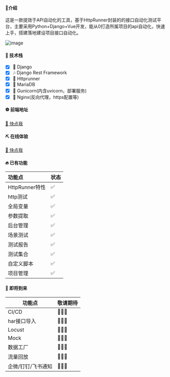 ####  💎介绍

​     这是一款提效于API自动化的工具，基于HttpRunner封装的的接口自动化测试平台，主要采用Python+Django+Vue开发，能从0打造所属项目的api自动化，快速上手，搭建落地建设项目接口自动化。

![image](https://user-images.githubusercontent.com/67620367/229406903-393be6d9-7ffa-4746-815d-43319d4d5ef5.png)

#### 🎉 技术栈

- [x]  🎨 Django
- [x]  🎶 Django Rest Framework
- [x]  🎉 Httprunner
- [x]  🎃 MariaDB
- [x]  🏐 Gunicorn(内含uvicorn，部署服务) 
- [x]  🎲 Nginx(反向代理，https配置等)

#### ⚽ 前端地址

[🎁 快点我](https://github.com/Paulwalkera/LionApiTest-front)

#### ⛏ 在线体验

[🎁 快点我](https://github.com/Paulwalkera/LionApiTest-front)

#### 🔥 已有功能

| 功能点         | 状态 |
| :------------- | ---- |
| HttpRunner特性 | ✅    |
| http测试       | ✅    |
| 全局变量       | ✅    |
| 参数提取       | ✅    |
| 后台管理       | ✅    |
| 场景测试       | ✅    |
| 测试报告       | ✅    |
| 测试集合       | ✅    |
| 自定义脚本     | ✅    |
| 项目管理       | ✅    |

#### 🚚 即将到来

| 功能点             | 敬请期待 |
| ------------------ | -------- |
| CI/CD              | 🎉🎉🎉      |
| har接口导入        | 🎉🎉🎉      |
| Locust             | 🎉🎉🎉      |
| Mock               | 🎉🎉🎉      |
| 数据工厂           | 🎉🎉🎉      |
| 流量回放           | 🎉🎉🎉      |
| 企微/钉钉/飞书通知 | 🎉🎉🎉      |

